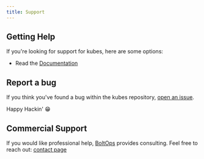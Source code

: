 ```yaml
---
title: Support
---
```


## Getting Help

If you're looking for support for kubes, here are some options:

* Read the [Documentation](http://https://kubes.guru)

## Report a bug

If you think you've found a bug within the kubes repository, [open an issue](https://github.com/boltops-tools/kubes/issues/new/choose).

Happy Hackin' 😁

## Commercial Support

If you would like professional help, [BoltOps](https://www.boltops.com/) provides consulting. Feel free to reach out: [contact page](https://www.boltops.com/contact)
